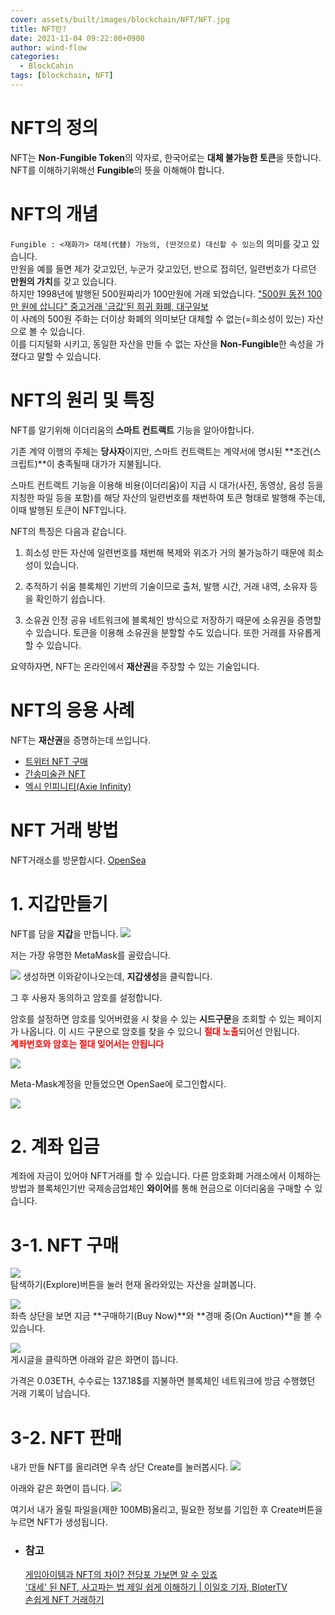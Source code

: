 ```yaml
---
cover: assets/built/images/blockchain/NFT/NFT.jpg
title: NFT란?
date: 2021-11-04 09:22:00+0900
author: wind-flow
categories:
  - BlockCahin
tags: [blockchain, NFT]
---
```


# NFT의 정의

NFT는 **Non-Fungible Token**의 약자로, 한국어로는 **대체 불가능한 토큰**을 뜻합니다.  
NFT를 이해하기위해선 **Fungible**의 뜻을 이해해야 합니다.

# NFT의 개념

`Fungible : <재화가> 대체(代替) 가능의, (딴것으로) 대신할 수 있는`의 의미를 갖고 있습니다.  
만원을 예를 들면 제가 갖고있던, 누군가 갖고있던, 반으로 접히던, 일련번호가 다르던 **만원의 가치**를 갖고 있습니다.  
하지만 1998년에 발행된 500원짜리가 100만원에 거래 되었습니다. ["500원 동전 100만 원에 삽니다" 중고거래 '금값'된 희귀 화폐, 대구일보](https://www.idaegu.com/newsView/idg202103260001)  
이 사례의 500원 주화는 더이상 화폐의 의미보단 대체할 수 없는(=희소성이 있는) 자산으로 볼 수 있습니다.  
이를 디지털화 시키고, 동일한 자산을 만들 수 없는 자산을 **Non-Fungible**한 속성을 가졌다고 말할 수 있습니다.

# NFT의 원리 및 특징

NFT를 알기위해 이더리움의 **스마트 컨트랙트** 기능을 알아야합니다.

기존 계약 이행의 주체는 **당사자**이지만, 스마트 컨트랙트는 계약서에 명시된 **조건(스크립트)**이 충족될때 대가가 지불됩니다.

스마트 컨트랙트 기능을 이용해 비용(이더리움)이 지급 시 대가(사진, 동영상, 음성 등을 지칭한 파일 등을 포함)를 해당 자산의 일련번호를 채번하여 토큰 형태로 발행해 주는데, 이때 발행된 토큰이 NFT입니다.

NFT의 특징은 다음과 같습니다.

1. 희소성
   만든 자산에 일련번호를 채번해 복제와 위조가 거의 불가능하기 때문에 희소성이 있습니다.

2. 추적하기 쉬움
   블록체인 기반의 기술이므로 출처, 발행 시간, 거래 내역, 소유자 등을 확인하기 쉽습니다.

3. 소유권 인정
   공유 네트워크에 블록체인 방식으로 저장하기 때문에 소유권을 증명할 수 있습니다. 토큰을 이용해 소유권을 분할할 수도 있습니다.
   또한 거래를 자유롭게 할 수 있습니다.

요약하자면, NFT는 온라인에서 **재산권**을 주장할 수 있는 기술입니다.

# NFT의 응용 사례

NFT는 **재산권**을 증명하는데 쓰입니다.

- [트위터 NFT 구매](https://www.hankyung.com/it/article/202103236447g)
- [간송미술관 NFT](https://www.bloter.net/newsView/blt202110260069)
- [엑시 인피니티(Axie Infinity)](https://www.tokenpost.kr/article-67807)

# NFT 거래 방법

NFT거래소를 방문합시다.
[OpenSea](https://opensea.io/)

# 1. 지갑만들기

NFT를 담을 **지갑**을 만듭니다.
![]({{site.url}}/assets/built/images/blockchain/NFT/2021-11-04-12-25-00.png)

저는 가장 유명한 MetaMask를 골랐습니다.

![]({{site.url}}/assets/built/images/blockchain/NFT/2021-11-04-12-27-40.png)
생성하면 이와같이나오는데, **지갑생성**을 클릭합니다.

그 후 사용자 동의하고 암호를 설정합니다.

암호를 설정하면 암호를 잊어버렸을 시 찾을 수 있는 **시드구문**을 조회할 수 있는 페이지가 나옵니다.
이 시드 구문으로 암호를 찾을 수 있으니 <span style="color:red">**절대 노출**</span>되어선 안됩니다.  
<span style="color:red"> **계좌번호와 암호는 절대 잊어서는 안됩니다** </span>

![]({{site.url}}/assets/built/images/blockchain/NFT/2021-11-04-13-10-14.png)

Meta-Mask계정을 만들었으면 OpenSae에 로그인합시다.

![]({{site.url}}/assets/built/images/blockchain/NFT/2021-11-04-13-22-09.png)

# 2. 계좌 입금

계좌에 자금이 있어야 NFT거래를 할 수 있습니다.
다른 암호화폐 거래소에서 이체하는 방법과 블록체인기반 국제송금업체인 **와이어**를 통해 현금으로 이더리움을 구매할 수 있습니다.

# 3-1. NFT 구매

![]({{site.url}}/assets/built/images/blockchain/NFT/2021-11-04-13-26-04.png)  
탐색하기(Explore)버튼을 눌러 현재 올라와있는 자산을 살펴봅니다.

![]({{site.url}}/assets/built/images/blockchain/NFT/2021-11-04-14-13-12.png)  
좌측 상단을 보면 지금 **구매하기(Buy Now)**와 **경매 중(On Auction)**을 볼 수 있습니다.

![]({{site.url}}/assets/built/images/blockchain/NFT/2021-11-04-14-15-54.png)  
게시글을 클릭하면 아래와 같은 화면이 뜹니다.

가격은 0.03ETH, 수수료는 137.18$를 지불하면 블록체인 네트워크에 방금 수행했던 거래 기록이 남습니다.

# 3-2. NFT 판매

내가 만들 NFT를 올리려면 우측 상단 Create를 눌러봅시다.
![]({{site.url}}/assets/built/images/blockchain/NFT/2021-11-04-14-14-53.png)

아래와 같은 화면이 뜹니다.
![]({{site.url}}/assets/built/images/blockchain/NFT/2021-11-04-14-21-12.png)

여기서 내가 올릴 파일을(제한 100MB)올리고, 필요한 정보를 기입한 후 Create버튼을 누르면 NFT가 생성됩니다.

- ### 참고
  [게임아이템과 NFT의 차이? 전당포 가보면 알 수 있죠](https://youtu.be/THPGWXbeM3k)  
  ['대세' 된 NFT, 사고파는 법 제일 쉽게 이해하기 | 이일호 기자, BloterTV](https://youtu.be/5bhLfOE2LlY)  
  [손쉽게 NFT 거래하기](https://brunch.co.kr/@jellyplanet/40)
